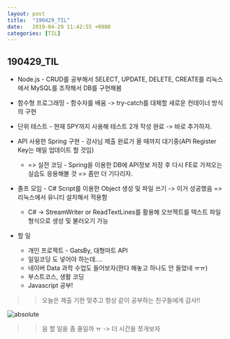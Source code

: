 ```yaml
---
layout: post
title:  "190429_TIL"
date:   2019-04-29 11:42:55 +0900
categories: [TIL]
---
```


190429_TIL
------------

* Node.js - CRUD를 공부해서 SELECT, UPDATE, DELETE, CREATE를 리눅스에서 MySQL를 조작해서 DB를 구현해봄 
* 함수형 프로그래밍 - 함수자를 배움 -> try-catch를 대체할 새로운 컨테이너 방식의 구현 
* 단위 테스트 - 현재 SPY까지 사용해 테스트 2개 작성 완료 -> 바로 추가하자. 

* API 사용한 Spring 구현 - 강사님 제출 완료가 올 때까지 대기중(API Register Key는 매일 업데이트 할 것임)
    * => 실전 코딩 - Spring을 이용한 DB에 API정보 저장 후 다시 FE로 가져오는 실습도 응용해볼 것 => 좀만 더 기다리자.

* 졸프 모임 - C# Script를 이용한 Object 생성 및 파일 쓰기 -> 이거 성공했음 => 리눅스에서 유니티 설치해서 적용함
    * C# -> StreamWriter or ReadTextLines를 활용해 오브젝트를 텍스트 파일 형식으로 생성 및 불러오기 가능 

* 할 일 
    * 개인 프로젝트 - GatsBy, 대형마트 API
    * 일일코딩 도 넣어야 하는데....
    * 네이버 Data 과학 수업도 들어보자(한다 해놓고 하나도 안 들었네 ㅠㅠ)
    * 부스트코스, 생활 코딩
    * Javascript 공부!


>> 오늘은 제출 기한 맞추고 항상 같이 공부하는 친구들에게 감사!!
<img data-action="zoom" src='{{ "/images/create.png" | relative_url }}' alt='absolute'>


>> 음 할 일을 좀 줄일까 ㅠ -> 더 시간을 쪼개보자
